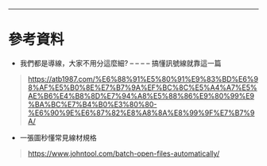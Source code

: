 


------

# 參考資料
 * 我們都是導線，大家不用分這麼細? – – – – 搞懂訊號線就靠這一篇
 > https://atb1987.com/%E6%88%91%E5%80%91%E9%83%BD%E6%98%AF%E5%B0%8E%E7%B7%9A%EF%BC%8C%E5%A4%A7%E5%AE%B6%E4%B8%8D%E7%94%A8%E5%88%86%E9%80%99%E9%BA%BC%E7%B4%B0%E3%80%80-%E6%90%9E%E6%87%82%E8%A8%8A%E8%99%9F%E7%B7%9A/

 * 一張圖秒懂常見線材規格
 > https://www.johntool.com/batch-open-files-automatically/
